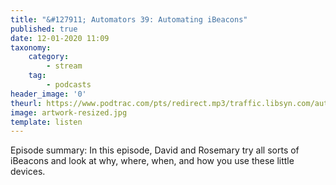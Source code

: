 ```yaml
---
title: "&#127911; Automators 39: Automating iBeacons"
published: true
date: 12-01-2020 11:09
taxonomy:
    category:
        - stream
    tag:
        - podcasts
header_image: '0'
theurl: https://www.podtrac.com/pts/redirect.mp3/traffic.libsyn.com/automatorsrelay/automators039-RevA.mp3
image: artwork-resized.jpg
template: listen
--- 
```

Episode summary: In this episode, David and Rosemary try all sorts of iBeacons and look at why, where, when, and how you use these little devices.
